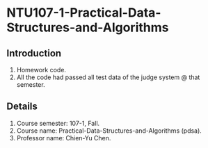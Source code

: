 # NTU107-1-Practical-Data-Structures-and-Algorithms

## Introduction
1. Homework code.
1. All the code had passed all test data of the judge system @ that semester.

## Details
1. Course semester: 107-1, Fall.
1. Course name: Practical-Data-Structures-and-Algorithms (pdsa).
1. Professor name: Chien-Yu Chen.



